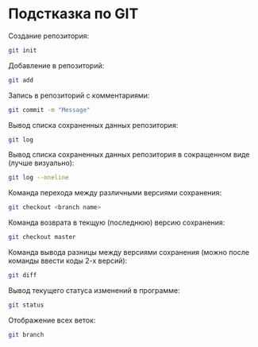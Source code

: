 # Подстказка по GIT

Создание репозитория:
```sh
git init
```

Добавление в репозиторий:
```sh
git add
```

Запись в репозиторий с комментариями:
```sh
git commit -m "Message"
```
Вывод списка сохраненных данных репозитория: 
```sh
git log
```
Вывод списка сохраненных данных репозитория в сокращенном виде (лучше визуально):
```sh
git log --oneline
```

Команда перехода между различными версиями сохранения:
```sh
git checkout <branch name>
```

Команда возврата в текщую (последнюю) версию сохранения:
```sh
git checkout master
```

Команда вывода разницы между версиями сохранения (можно после команды ввести коды 2-х версий):
```sh
git diff
```

Вывод текущего статуса изменений в программе:
```sh
git status
```

Отображение всех веток:
```sh
git branch
```


